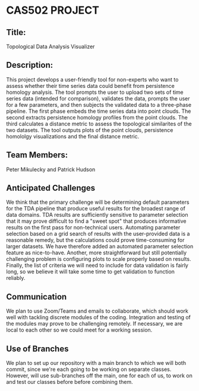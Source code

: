 # CAS502 PROJECT

## Title: 
Topological Data Analysis Visualizer

## Description:
This project develops a user-friendly tool for non-experts who want to assess whether their
time series data could benefit from persistence homology analysis. The tool prompts the user
to upload two sets of time series data (intended for comparison), validates the data, prompts
the user for a few parameters, and then subjects the validated data to a three-phase pipeline.
The first phase embeds the time series data into point clouds. The second extracts persistence
homology profiles from the point clouds. The third calculates a distance metric to assess the
topological similarites of the two datasets. The tool outputs plots of the point clouds, 
persistence homololgy visualizations and the final distance metric.

## Team Members:
Peter Mikulecky and Patrick Hudson 

## Anticipated Challenges
We think that the primary challenge will be determining default parameters for the TDA pipeline
that produce useful results for the broadest range of data domains. TDA results are sufficiently
sensitive to parameter selection that it may prove difficult to find a "sweet spot" that
produces informative results on the first pass for non-technical users. Automating parameter
selection based on a grid search of results with the user-provided data is a reasonable remedy,
but the calculations could prove time-consuming for larger datasets. We have therefore added an
automated parameter selection feature as nice-to-have. Another, more straightforward but still
potentially challenging problem is configuring plots to scale properly based on results. Finally,
the list of criteria we will need to include for data validation is fairly long, so we believe
it will take some time to get validation to function reliably.

## Communication
We plan to use Zoom/Teams and emails to collaborate, which should work well with tackling discrete 
modules of the coding. Integration and testing of the modules may prove to be challenging remotely. 
If necessary, we are local to each other so we could meet for a working session.  

## Use of Branches
We plan to set up our repository with a main branch to which we will both commit, since we're each 
going to be working on separate classes. However, will use sub-branches off the main, one for each 
of us, to work on and test our classes before before combining them.

